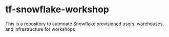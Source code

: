 # tf-snowflake-workshop
This is a repository to autmoate Snowflake provisioned users, warehouses, and infrastructure for workshops
